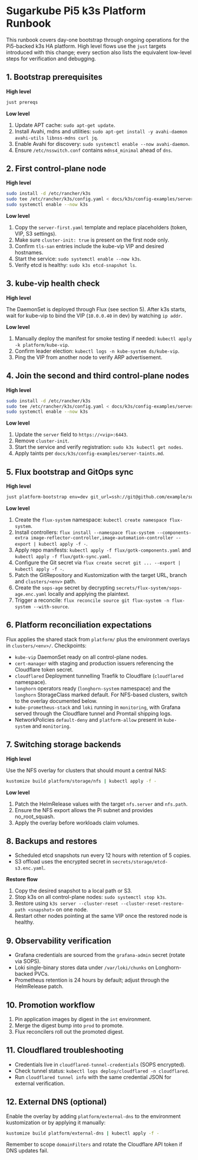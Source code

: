 # Sugarkube Pi5 k3s Platform Runbook

This runbook covers day-one bootstrap through ongoing operations for the Pi5-backed k3s HA
platform. High level flows use the `just` targets introduced with this change; every section
also lists the equivalent low-level steps for verification and debugging.

## 1. Bootstrap prerequisites

**High level**

```bash
just prereqs
```

**Low level**

1. Update APT cache: `sudo apt-get update`.
2. Install Avahi, mdns and utilities: `sudo apt-get install -y avahi-daemon avahi-utils libnss-mdns curl jq`.
3. Enable Avahi for discovery: `sudo systemctl enable --now avahi-daemon`.
4. Ensure `/etc/nsswitch.conf` contains `mdns4_minimal` ahead of `dns`.

## 2. First control-plane node

**High level**

```bash
sudo install -d /etc/rancher/k3s
sudo tee /etc/rancher/k3s/config.yaml < docs/k3s/config-examples/server-first.yaml
sudo systemctl enable --now k3s
```

**Low level**

1. Copy the `server-first.yaml` template and replace placeholders (token, VIP, S3 settings).
2. Make sure `cluster-init: true` is present on the first node only.
3. Confirm `tls-san` entries include the kube-vip VIP and desired hostnames.
4. Start the service: `sudo systemctl enable --now k3s`.
5. Verify etcd is healthy: `sudo k3s etcd-snapshot ls`.

## 3. kube-vip health check

**High level**

The DaemonSet is deployed through Flux (see section 5). After k3s starts, wait for kube-vip to
bind the VIP (`10.0.0.40` in dev) by watching `ip addr`.

**Low level**

1. Manually deploy the manifest for smoke testing if needed: `kubectl apply -k platform/kube-vip`.
2. Confirm leader election: `kubectl logs -n kube-system ds/kube-vip`.
3. Ping the VIP from another node to verify ARP advertisement.

## 4. Join the second and third control-plane nodes

**High level**

```bash
sudo install -d /etc/rancher/k3s
sudo tee /etc/rancher/k3s/config.yaml < docs/k3s/config-examples/server-join.yaml
sudo systemctl enable --now k3s
```

**Low level**

1. Update the `server` field to `https://<vip>:6443`.
2. Remove `cluster-init`.
3. Start the service and verify registration: `sudo k3s kubectl get nodes`.
4. Apply taints per `docs/k3s/config-examples/server-taints.md`.

## 5. Flux bootstrap and GitOps sync

**High level**

```bash
just platform-bootstrap env=dev git_url=ssh://git@github.com/example/sugarkube-platform.git
```

**Low level**

1. Create the `flux-system` namespace: `kubectl create namespace flux-system`.
2. Install controllers: `flux install --namespace flux-system --components-extra image-reflector-controller,image-automation-controller --export | kubectl apply -f -`.
3. Apply repo manifests: `kubectl apply -f flux/gotk-components.yaml` and `kubectl apply -f flux/gotk-sync.yaml`.
4. Configure the Git secret via `flux create secret git ... --export | kubectl apply -f -`.
5. Patch the GitRepository and Kustomization with the target URL, branch and `clusters/<env>` path.
6. Create the `sops-age` secret by decrypting `secrets/flux-system/sops-age.enc.yaml` locally and
   applying the plaintext.
7. Trigger a reconcile: `flux reconcile source git flux-system -n flux-system --with-source`.

## 6. Platform reconciliation expectations

Flux applies the shared stack from `platform/` plus the environment overlays in `clusters/<env>/`.
Checkpoints:

- `kube-vip` DaemonSet ready on all control-plane nodes.
- `cert-manager` with staging and production issuers referencing the Cloudflare token secret.
- `cloudflared` Deployment tunnelling Traefik to Cloudflare (`cloudflared` namespace).
- `longhorn` operators ready (`longhorn-system` namespace) and the `longhorn` StorageClass marked
  default. For NFS-based clusters, switch to the overlay documented below.
- `kube-prometheus-stack` and `loki` running in `monitoring`, with Grafana served through the
  Cloudflare tunnel and Promtail shipping logs.
- NetworkPolicies `default-deny` and `platform-allow` present in `kube-system` and `monitoring`.

## 7. Switching storage backends

**High level**

Use the NFS overlay for clusters that should mount a central NAS:

```bash
kustomize build platform/storage/nfs | kubectl apply -f -
```

**Low level**

1. Patch the HelmRelease values with the target `nfs.server` and `nfs.path`.
2. Ensure the NFS export allows the Pi subnet and provides no_root_squash.
3. Apply the overlay before workloads claim volumes.

## 8. Backups and restores

- Scheduled etcd snapshots run every 12 hours with retention of 5 copies.
- S3 offload uses the encrypted secret in `secrets/storage/etcd-s3.enc.yaml`.

**Restore flow**

1. Copy the desired snapshot to a local path or S3.
2. Stop k3s on all control-plane nodes: `sudo systemctl stop k3s`.
3. Restore using `k3s server --cluster-reset --cluster-reset-restore-path <snapshot>` on one node.
4. Restart other nodes pointing at the same VIP once the restored node is healthy.

## 9. Observability verification

- Grafana credentials are sourced from the `grafana-admin` secret (rotate via SOPS).
- Loki single-binary stores data under `/var/loki/chunks` on Longhorn-backed PVCs.
- Prometheus retention is 24 hours by default; adjust through the HelmRelease patch.

## 10. Promotion workflow

1. Pin application images by digest in the `int` environment.
2. Merge the digest bump into `prod` to promote.
3. Flux reconcilers roll out the promoted digest.

## 11. Cloudflared troubleshooting

- Credentials live in `cloudflared-tunnel-credentials` (SOPS encrypted).
- Check tunnel status: `kubectl logs deploy/cloudflared -n cloudflared`.
- Run `cloudflared tunnel info` with the same credential JSON for external verification.

## 12. External DNS (optional)

Enable the overlay by adding `platform/external-dns` to the environment kustomization or by
applying it manually:

```bash
kustomize build platform/external-dns | kubectl apply -f -
```

Remember to scope `domainFilters` and rotate the Cloudflare API token if DNS updates fail.
